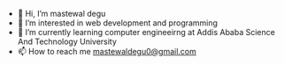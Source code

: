 - 👋 Hi, I’m mastewal degu
- 👀 I’m interested in web development and programming
- 🌱 I’m currently learning computer engineeirng at Addis Ababa Science And Technology University
- 📫 How to reach me mastewaldegu0@gmail.com

<!---
mastewaldegu123/mastewaldegu123 is a ✨ special ✨ repository because its `README.md` (this file) appears on your GitHub profile.
You can click the Preview link to take a look at your changes.
--->
